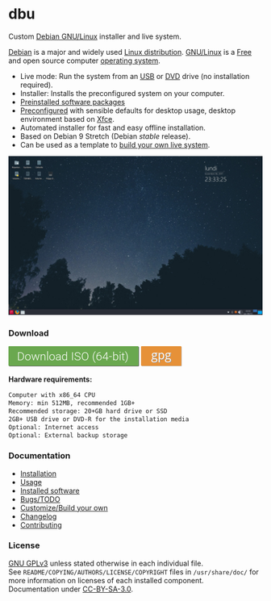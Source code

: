 # dbu

Custom [Debian GNU/Linux](http://www.debian.org/) installer and live system.

[Debian](https://en.wikipedia.org/wiki/Debian) is a major and widely used
[Linux distribution](https://en.wikipedia.org/wiki/Linux_distribution).
[GNU/Linux](https://en.wikipedia.org/wiki/Linux) is a 
[Free](https://en.wikipedia.org/wiki/Free_software) and open source
computer [operating system](https://en.wikipedia.org/wiki/Operating_system).

 * Live mode: Run the system from an [USB](https://en.wikipedia.org/wiki/Live_USB) or [DVD](https://en.wikipedia.org/wiki/Live_CD) drive (no installation required).
 * Installer: Installs the preconfigured system on your computer.
 * [Preinstalled software packages](doc/packages.md)
 * [Preconfigured](config/) with sensible defaults for desktop usage, desktop environment based on [Xfce](https://www.xfce.org/).
 * Automated installer for fast and easy offline installation.
 * Based on Debian 9 Stretch (Debian _stable_ release).
 * Can be used as a template to [build your own live system](doc/custom.md).

![](doc/res/screenshot-main.jpg)

### Download

**[![](doc/res/download.png)](https://github.com/nodiscc/dbu/releases)** **[![](doc/res/gpg.png)](doc/install.md#verifying-the-iso-image)**

**Hardware requirements:**

    Computer with x86_64 CPU
    Memory: min 512MB, recommended 1GB+
    Recommended storage: 20+GB hard drive or SSD
    2GB+ USB drive or DVD-R for the installation media
    Optional: Internet access
    Optional: External backup storage

### Documentation

 * [Installation](doc/install.md)
 * [Usage](doc/usage.md)
 * [Installed software](doc/packages.md)
 * [Bugs/TODO](TODO.md)
 * [Customize/Build your own](doc/custom.md)
 * [Changelog](CHANGELOG.md)
 * [Contributing](doc/contributing.md)

### License

[GNU GPLv3](LICENSE) unless stated otherwise in each individual file.  
See `README/COPYING/AUTHORS/LICENSE/COPYRIGHT` files in `/usr/share/doc/` for more information on licenses of each installed component.  
Documentation under [CC-BY-SA-3.0](LICENSE).

